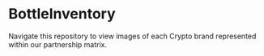 # BottleInventory
Navigate this repository to view images of each Crypto brand represented within our partnership matrix.
